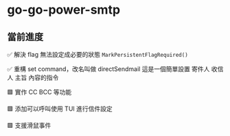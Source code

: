 # go-go-power-smtp

## 當前進度

✅ 解決 flag 無法設定成必要的狀態 `MarkPersistentFlagRequired()`

✅ 重構 set command，改名叫做 directSendmail 這是一個簡單設置 寄件人 收信人 主旨 內容的指令

🟩 實作 CC BCC 等功能

🟩 添加可以呼叫使用 TUI 進行信件設定

🟩 支援滑鼠事件
